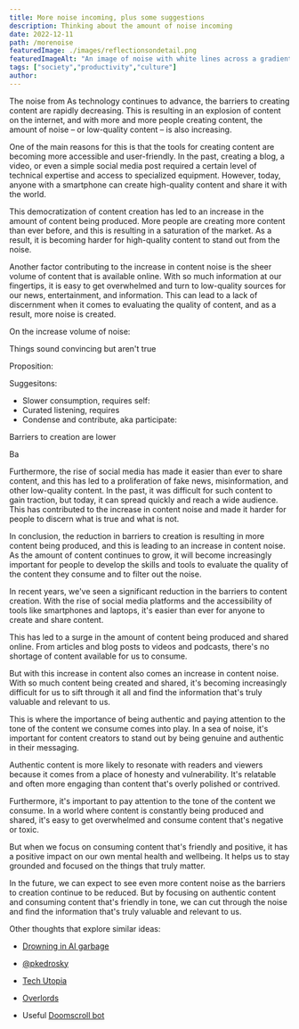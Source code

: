 ```yaml
---
title: More noise incoming, plus some suggestions 
description: Thinking about the amount of noise incoming 
date: 2022-12-11
path: /morenoise
featuredImage: ./images/reflectionsondetail.png
featuredImageAlt: "An image of noise with white lines across a gradient"
tags: ["society","productivity","culture"]
author:
---
```


The noise from 
As technology continues to advance, the barriers to creating content are rapidly decreasing. This is resulting in an explosion of content on the internet, and with more and more people creating content, the amount of noise – or low-quality content – is also increasing.

One of the main reasons for this is that the tools for creating content are becoming more accessible and user-friendly. In the past, creating a blog, a video, or even a simple social media post required a certain level of technical expertise and access to specialized equipment. However, today, anyone with a smartphone can create high-quality content and share it with the world.

This democratization of content creation has led to an increase in the amount of content being produced. More people are creating more content than ever before, and this is resulting in a saturation of the market. As a result, it is becoming harder for high-quality content to stand out from the noise.

Another factor contributing to the increase in content noise is the sheer volume of content that is available online. With so much information at our fingertips, it is easy to get overwhelmed and turn to low-quality sources for our news, entertainment, and information. This can lead to a lack of discernment when it comes to evaluating the quality of content, and as a result, more noise is created.

On the increase volume of noise: 

Things sound convincing but aren't true 

Proposition: 

Suggesitons: 
- Slower consumption, requires self: 
- Curated listening, requires 
- Condense and contribute, aka participate: 

Barriers to creation are lower

Ba

Furthermore, the rise of social media has made it easier than ever to share content, and this has led to a proliferation of fake news, misinformation, and other low-quality content. In the past, it was difficult for such content to gain traction, but today, it can spread quickly and reach a wide audience. This has contributed to the increase in content noise and made it harder for people to discern what is true and what is not.

In conclusion, the reduction in barriers to creation is resulting in more content being produced, and this is leading to an increase in content noise. As the amount of content continues to grow, it will become increasingly important for people to develop the skills and tools to evaluate the quality of the content they consume and to filter out the noise.

In recent years, we've seen a significant reduction in the barriers to content creation. With the rise of social media platforms and the accessibility of tools like smartphones and laptops, it's easier than ever for anyone to create and share content.

This has led to a surge in the amount of content being produced and shared online. From articles and blog posts to videos and podcasts, there's no shortage of content available for us to consume.

But with this increase in content also comes an increase in content noise. With so much content being created and shared, it's becoming increasingly difficult for us to sift through it all and find the information that's truly valuable and relevant to us.

This is where the importance of being authentic and paying attention to the tone of the content we consume comes into play. In a sea of noise, it's important for content creators to stand out by being genuine and authentic in their messaging.

Authentic content is more likely to resonate with readers and viewers because it comes from a place of honesty and vulnerability. It's relatable and often more engaging than content that's overly polished or contrived.

Furthermore, it's important to pay attention to the tone of the content we consume. In a world where content is constantly being produced and shared, it's easy to get overwhelmed and consume content that's negative or toxic.

But when we focus on consuming content that's friendly and positive, it has a positive impact on our own mental health and wellbeing. It helps us to stay grounded and focused on the things that truly matter.

In the future, we can expect to see even more content noise as the barriers to creation continue to be reduced. But by focusing on authentic content and consuming content that's friendly in tone, we can cut through the noise and find the information that's truly valuable and relevant to us.

Other thoughts that explore similar ideas: 
- [Drowning in AI garbage](https://ploum.net/2022-12-05-drowning-in-ai-generated-garbage.html)
- [@pkedrosky](https://twitter.com/pkedrosky/status/1600889992103895041?s=46&t=paUihTYhvL9UO5CWYKnfvQ)
- [Tech Utopia](https://news.ycombinator.com/item?id=34230902)
- [Overlords](https://danielbmarkham.com/the-overlords-finally-showed-up/)

- Useful [Doomscroll bot](https://twitter.com/doomscroll_bot) 